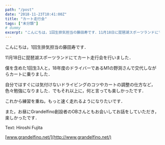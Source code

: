 ```yaml
---
path: "/post"
date: "2018-11-23T10:41:00Z"
title: "カート走行会"
tags: ["未分類"]
# dummy
excerpt: "こんにちは，1回生排気担当の藤田寿です．11月18日に琵琶湖スポーツランドにてカート走行会を行いました．僕を含めた1回生3人と，18年度のドライバーであるM1の野渕さんで交代しながらカートに乗りまし..."
---
```


[](23-1.jpg)こんにちは，1回生排気担当の藤田寿です．

11月18日に琵琶湖スポーツランドにてカート走行会を行いました．

僕を含めた1回生3人と，18年度のドライバーであるM1の野渕さんで交代しながらカートに乗りました．

自分ではすぐには気付けないドライビングのコツやカートの調整の仕方など，色々勉強になりました．でもそれ以上に，何と言っても楽しかったです．

これから練習を重ね，もっと速く走れるようになりたいです．

また，お昼にGrandelfino創設者のOBさんともお会いしてお話をしていただき，楽しかったです．

Text: Hiroshi Fujita

[www.grandelfino.net/](http://www.grandelfino.net/)